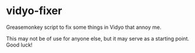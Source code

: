 vidyo-fixer
===========

Greasemonkey script to fix some things in Vidyo that annoy me.

This may not be of use for anyone else, but it may serve as a starting point. Good luck!
